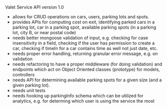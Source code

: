 Valet Service API version 1.0
 
- allows for CRUD operations on cars, users, parking lots and spots.
- provides APIs for computing cost on exit, identifying parked cars in a parking lot, car in a parking spot, available parking spots (in a parking lot, city B, or near postal code)
- needs better mongoose validation of input, e.g. checking for case insensitivity in a field, checking if the user has permission to create a car, checking if timeIn for a car contains time as well not just date, etc.   
- needs proper error handling, returning granular error message, e.g. on validation 
- needs refactoring to have a proper middleware (for doing validation) and endpoints which act on Object Oriented classes (prototype) for models, controllers
- needs API for determining available parking spots for a given size (and a given parking lot).
- needs unit tests
- needs hooking up parkingInfo schema which can be utilized for analytics, e.g. for determing which user is using the service the most
